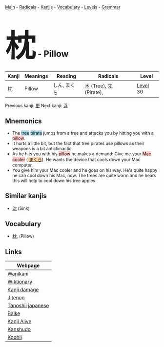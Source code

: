 <style> bigfont {font-size: 100px}</style>
[Main](../index.md) -
[Radicals](../radicals.md) -
[Kanjis](../kanjis.md) -
[Vocabulary](../vocabulary.md) -
[Levels](../levels.md) -
[Grammar](../grammar.md)
# <bigfont> 枕</bigfont> - Pillow 

| Kanji | Meanings | Reading | Radicals | Level |
| --- | --- | --- | --- | --- |
| 枕 | Pillow | しん, まくら | [木](../radicals/木.md) (Tree), [冘](../radicals/冘.md) (Pirate),  | [Level 30](../levels/wk_level30.md) |

Previous kanji: [更](更.md) Next kanji: [浮](浮.md) 

## Mnemonics
 * The <span style="background-color:#ADD8E6"> tree</span> <span style="background-color:#ADD8E6"> pirate</span> jumps from a tree and attacks you by hitting you with a <span style="background-color:#ffcccb"> pillow</span>.
* It hurts a little bit, but the fact that tree pirates use pillows as their weapons is a bit anticlimactic.
* As he hits you with his <span style="background-color:#ffcccb"> pillow</span> he makes a demand: Give me your <span style="background-color:#ffcccb"> Mac cooler</span> (<span style="background-color:#fed8b1"> [まくら](https://jisho.org/search/まくら)</span>). He wants the device that cools down your Mac computer.
* You give him your Mac cooler and he goes on his way. He's quite happy he can cool down his Mac, now. The trees are quite warm and he hears this will help to cool down his tree apples.


## Similar kanjis
 * [沈](沈.md) (Sink)


## Vocabulary
 * [枕](../vocabulary/枕.md), (Pillow)



## Links 

| Webpage |
| --- |
| [Wanikani          ](https://www.wanikani.com/kanji/枕) |
| [Wiktionary        ](https://en.wiktionary.org/wiki/枕) |
| [Kanji damage      ](http://www.kanjidamage.com/kanji/search?utf8=✓&q=枕) |
| [Jitenon           ](https://jitenon.com/kanji/枕) |
| [Tanoshii japanese ](https://www.tanoshiijapanese.com/dictionary/kanji.cfm?k=枕) |
| [Baike             ](https://baike.baidu.com/item/枕) |
| [Kanji Alive       ](https://app.kanjialive.com/枕) |
| [Kanshudo          ](https://www.kanshudo.com/searchmn?q=枕) |
| [Koohii            ](https://kanji.koohii.com/study/kanji/枕) |
